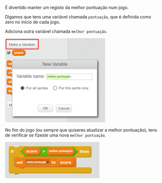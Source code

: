 É divertido manter um registo da melhor pontuação num jogo.

Digamos que tens uma variável chamada `pontuação`, que é definida como zero no início de cada jogo.

Adiciona outra variável chamada `melhor pontuação`.

![captura de ecrã](images/make-high-score-variable.png)

No fim do jogo (ou sempre que quiseres atualizar a melhor pontuação), tens de verificar se fizeste uma nova `melhor pontuação`.

![captura de ecrã](images/check-for-high-score.png)